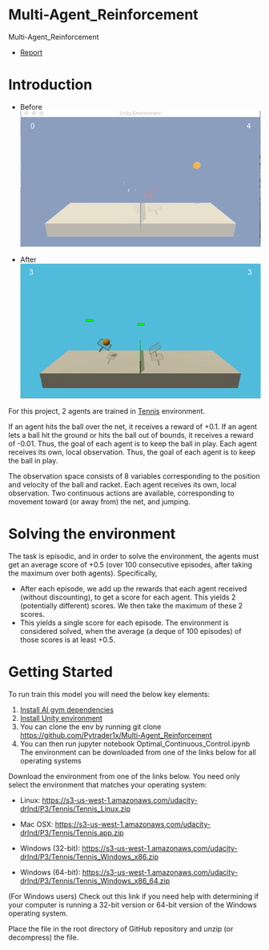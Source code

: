 # Multi-Agent_Reinforcement
Multi-Agent_Reinforcement

- [Report](https://github.com/Pytrader1x/Multi-Agent_Reinforcement/blob/master/Report.md)

# Introduction

- Before 
![](Initial_tennis.gif)

- After
![](after_training.gif)

For this project, 2 agents are trained in [Tennis](https://github.com/Unity-Technologies/ml-agents/blob/master/docs/Learning-Environment-Examples.md#tennis) environment.

If an agent hits the ball over the net, it receives a reward of +0.1. If an agent lets a ball hit the ground or hits the ball out of bounds, it receives a reward of -0.01. Thus, the goal of each agent is to keep the ball in play. Each agent receives its own, local observation. Thus, the goal of each agent is to keep the ball in play.

The observation space consists of 8 variables corresponding to the position and velocity of the ball and racket. Each agent receives its own, local observation. Two continuous actions are available, corresponding to movement toward (or away from) the net, and jumping.

# Solving the environment
The task is episodic, and in order to solve the environment, the agents must get an average score of +0.5 (over 100 consecutive episodes, after taking the maximum over both agents). Specifically,

- After each episode, we add up the rewards that each agent received (without discounting), to get a score for each agent. This yields 2 (potentially different) scores. We then take the maximum of these 2 scores.
- This yields a single score for each episode.
The environment is considered solved, when the average (a deque of 100 episodes) of those scores is at least +0.5.


# Getting Started

To run train this model you will need the below key elements:

1. [Install AI gym dependencies](https://github.com/udacity/deep-reinforcement-learning#dependencies)
2. [Install Unity environment](https://github.com/udacity/deep-reinforcement-learning#dependencies)
3. You can clone the env by running git clone https://github.com/Pytrader1x/Multi-Agent_Reinforcement
4. You can then run jupyter notebook Optimal_Continuous_Control.ipynb
The environment can be downloaded from one of the links below for all operating systems

Download the environment from one of the links below. You need only select the environment that matches your operating system:

- Linux: https://s3-us-west-1.amazonaws.com/udacity-drlnd/P3/Tennis/Tennis_Linux.zip

- Mac OSX: https://s3-us-west-1.amazonaws.com/udacity-drlnd/P3/Tennis/Tennis.app.zip

- Windows (32-bit): https://s3-us-west-1.amazonaws.com/udacity-drlnd/P3/Tennis/Tennis_Windows_x86.zip

- Windows (64-bit): https://s3-us-west-1.amazonaws.com/udacity-drlnd/P3/Tennis/Tennis_Windows_x86_64.zip

(For Windows users) Check out this link if you need help with determining if your computer is running a 32-bit version or 64-bit version of the Windows operating system.

Place the file in the root directory of GitHub repository and unzip (or decompress) the file.
